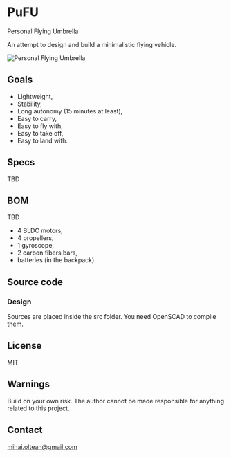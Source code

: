 # PuFU
Personal Flying Umbrella

An attempt to design and build a minimalistic flying vehicle.


![Personal Flying Umbrella](https://github.com/mihaioltean/pufu/tree/main/pictures/personal_flying_umbrella.png)

## Goals

- Lightweight,
- Stability,
- Long autonomy (15 minutes at least),
- Easy to carry,
- Easy to fly with,
- Easy to take off,
- Easy to land with.

## Specs

TBD

## BOM

TBD

- 4 BLDC motors,
- 4 propellers,
- 1 gyroscope,
- 2 carbon fibers bars,
- batteries (in the backpack).

## Source code

### Design

Sources are placed inside the src folder.
You need OpenSCAD to compile them.

## License

MIT

## Warnings

Build on your own risk.
The author cannot be made responsible for anything related to this project.

## Contact

mihai.oltean@gmail.com